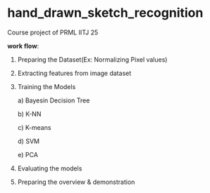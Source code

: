 # hand_drawn_sketch_recognition
Course project of PRML IITJ 25

**work flow**:

1. Preparing the Dataset(Ex: Normalizing Pixel values)
        
2. Extracting features from image dataset

3. Training the Models

    a) Bayesin Decision Tree

    b) K-NN 

    c) K-means

    d) SVM

    e) PCA

4. Evaluating the models

5. Preparing the overview & demonstration




